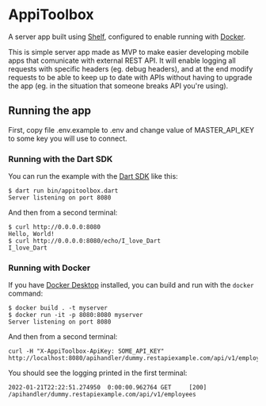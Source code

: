 # AppiToolbox

A server app built using [Shelf](https://pub.dev/packages/shelf),
configured to enable running with [Docker](https://www.docker.com/).

This is simple server app made as MVP to make easier developing mobile apps that comunicate with external REST API. It will enable logging all requests with specific headers (eg. debug headers), and at the end modify requests to be able to keep up to date with APIs without having to upgrade the app (eg. in the situation that someone breaks API you're using).

## Running the app

First, copy file .env.example to .env and change value of MASTER_API_KEY to some key you will use to connect.

### Running with the Dart SDK

You can run the example with the [Dart SDK](https://dart.dev/get-dart)
like this:

```text
$ dart run bin/appitoolbox.dart
Server listening on port 8080
```

And then from a second terminal:

```text
$ curl http://0.0.0.0:8080
Hello, World!
$ curl http://0.0.0.0:8080/echo/I_love_Dart
I_love_Dart
```

### Running with Docker

If you have [Docker Desktop](https://www.docker.com/get-started) installed, you
can build and run with the `docker` command:

```text
$ docker build . -t myserver
$ docker run -it -p 8080:8080 myserver
Server listening on port 8080
```

And then from a second terminal:

```text
curl -H "X-AppiToolbox-ApiKey: SOME_API_KEY" http://localhost:8080/apihandler/dummy.restapiexample.com/api/v1/employees
```

You should see the logging printed in the first terminal:

```text
2022-01-21T22:22:51.274950  0:00:00.962764 GET     [200] /apihandler/dummy.restapiexample.com/api/v1/employees
```
